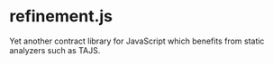 # refinement.js
Yet another contract library for JavaScript which benefits from static analyzers such as TAJS.
